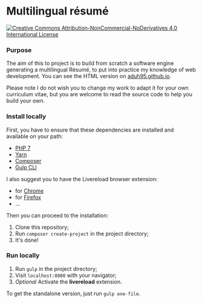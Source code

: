 # Multilingual résumé

[![Creative Commons Attribution-NonCommercial-NoDerivatives 4.0 International License](https://i.creativecommons.org/l/by-nc-nd/4.0/80x15.png)](http://creativecommons.org/licenses/by-nc-nd/4.0/)

### Purpose

The aim of this to project is to build from scratch a software engine generating
a multilingual Résumé, to put into practice my knowledge of web development. You
can see the HTML version on [aduh95.github.io](https://aduh95.github.io/).

Please note I do not wish you to change my work to adapt it for your own
curriculum vitae, but you are welcome to read the source code to help you
build your own.

### Install locally

First, you have to ensure that these dependencies are installed and available on your path:

* [PHP 7](php.net)
* [Yarn](yarnpkg.com)
* [Composer](getcomposer.org)
* [Gulp CLI](gulpjs.com)

I also suggest you to have the Livereload browser extension:

* for [Chrome](https://chrome.google.com/webstore/detail/livereload/jnihajbhpnppcggbcgedagnkighmdlei)
* for [Firefox](https://addons.mozilla.org/fr/firefox/addon/livereload/)
* ...

Then you can proceed to the installation:

1. Clone this repository;
2. Run `composer create-project` in the project directory;
3. It's done!

### Run locally

1. Run `gulp` in the project directory;
2. Visit `localhost:8080` with your navigator;
3. *Optional* Activate the **livereload** extension.

To get the standalone version, just run `gulp one-file`.
